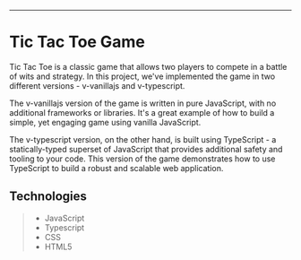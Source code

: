 ***  ***
# Tic Tac Toe Game

Tic Tac Toe is a classic game that allows two players to compete in a battle of wits and strategy. In this project, we've implemented the game in two different versions - v-vanillajs and v-typescript.

The v-vanillajs version of the game is written in pure JavaScript, with no additional frameworks or libraries. It's a great example of how to build a simple, yet engaging game using vanilla JavaScript.

The v-typescript version, on the other hand, is built using TypeScript - a statically-typed superset of JavaScript that provides additional safety and tooling to your code. This version of the game demonstrates how to use TypeScript to build a robust and scalable web application.

## Technologies

>- JavaScript
>- Typescript
>- CSS
>- HTML5